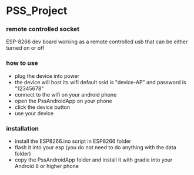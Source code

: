 # PSS_Project
### remote controlled socket

ESP-8266 dev board working as a remote controlled usb that can be either turned on or off

### how to use
- plug the device into power
- the device will host its wifi default ssid is "device-AP" and password is "12345678"
- connect to the wifi on your android phone
- open the PssAndroidApp on your phone
- click the device button
- use your device

### installation
- install the ESP8266.ino script in ESP8266 folder
- flash it into your esp (you do not need to do anything with the data folder)
- copy the PssAndroidApp folder and install it with gradle into your Android 8 or higher phone

